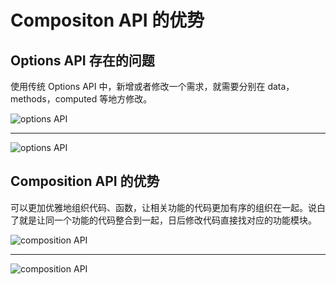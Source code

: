 # Compositon API 的优势

## Options API 存在的问题

使用传统 Options API 中，新增或者修改一个需求，就需要分别在 data，methods，computed 等地方修改。

![options API](/image/option1.image)

<hr/>

![options API](/image/option2.image)

## Composition API 的优势

可以更加优雅地组织代码、函数，让相关功能的代码更加有序的组织在一起。说白了就是让同一个功能的代码整合到一起，日后修改代码直接找对应的功能模块。

![composition API](/image/composition1.image)

<hr/>

![composition API](/image/composition2.image)
